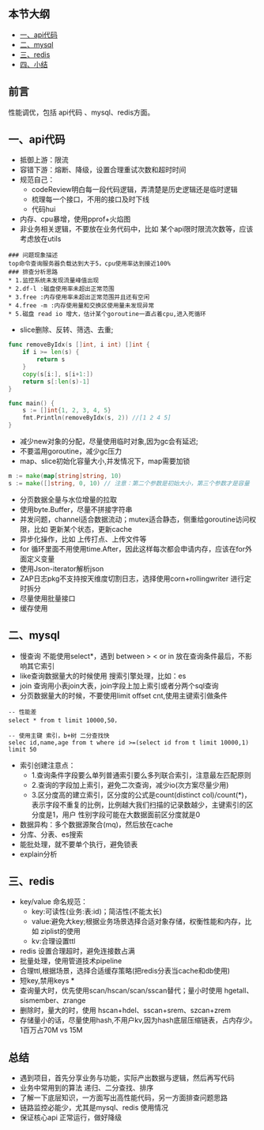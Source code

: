 
## 本节大纲
* [一、api代码](#1)
* [二、mysql](#2)
* [三、redis](#3)
* [四、小结](#4)
## 前言
性能调优，包括 api代码 、mysql、redis方面。

## <span id="1">一、api代码</span>

* 抵御上游：限流
* 容错下游：熔断、降级，设置合理重试次数和超时时间
* 规范自己：
   - codeReview明白每一段代码逻辑，弄清楚是历史逻辑还是临时逻辑
   - 梳理每一个接口，不用的接口及时下线
   - 代码hui
*  内存、cpu暴增，使用pprof+火焰图
*  非业务相关逻辑，不要放在业务代码中，比如 某个api限时限流次数等，应该考虑放在utils
 ~~~
 ### 问题现象描述
top命令查询服务器负载达到大于5，cpu使用率达到接近100%
### 排查分析思路
* 1.监控系统未发现流量峰值出现
* 2.df-l :磁盘使用率未超出正常范围  
* 3.free :内存使用率未超出正常范围并且还有空闲
* 4.free -m :内存使用量和交换区使用量未发现异常
* 5.磁盘 read io 增大，估计某个goroutine一直占着cpu,进入死循环
 ~~~
* slice删除、反转、筛选、去重;

~~~go
func removeByIdx(s []int, i int) []int {
	if i >= len(s) {
		return s
	}
	copy(s[i:], s[i+1:])
	return s[:len(s)-1]
}

func main() {
	s := []int{1, 2, 3, 4, 5}
	fmt.Println(removeByIdx(s, 2)) //[1 2 4 5]
}
~~~
* 减少new对象的分配，尽量使用临时对象,因为gc会有延迟;
* 不要滥用goroutine，减少gc压力
* map、slice初始化容量大小,并发情况下，map需要加锁
~~~go
m := make(map[string]string, 10)
s := make([]string, 0, 10) // 注意：第二个参数是初始大小，第三个参数才是容量
~~~
* 分页数据全量与水位增量的拉取
* 使用byte.Buffer，尽量不拼接字符串
* 并发问题，channel适合数据流动；mutex适合静态，侧重给goroutine访问权限，比如 更新某个状态，更新cache
* 异步化操作，比如 上传打点、上传文件等
* for 循环里面不用使用time.After，因此这样每次都会申请内存，应该在for外面定义变量
* 使用Json-iterator解析json
* ZAP日志pkg不支持按天维度切割日志，选择使用corn+rollingwriter 进行定时拆分
* 尽量使用批量接口
* 缓存使用


## <span id="2">二、mysql</span>
* 慢查询 不能使用select*，遇到 between > < or in 放在查询条件最后，不影响其它索引
* like查询数据量大的时候使用 搜索引擎处理，比如：es
* join 查询用小表join大表，join字段上加上索引或者分两个sql查询
* 分页数据量大的时候，不要使用limit offset cnt,使用主键索引做条件
~~~
-- 性能差
select * from t limit 10000,50， 

-- 使用主键 索引，b+树 二分查找快
selec id,name,age from t where id >=(select id from t limit 10000,1) limit 50

~~~
* 索引创建注意点：
   - 1.查询条件字段要么单列普通索引要么多列联合索引，注意最左匹配原则 
   - 2.查询的字段加上索引，避免二次查询，减少io(次方案尽量少用)
   - 3.区分度高的建立索引，区分度的公式是count(distinct col)/count(*)，表示字段不重复的比例，比例越大我们扫描的记录数越少，主键索引的区分度是1，用户 性别字段可能在大数据面前区分度就是0
* 数据异构：多个数据源聚合(mq)，然后放在cache
* 分库、分表、es搜索
* 能批处理，就不要单个执行，避免锁表
* explain分析

## <span id="3">三、redis</span>

* key/value 命名规范：
  - key:可读性(业务:表:id)；简洁性(不能太长)
  - value:避免大key;根据业务场景选择合适对象存储，权衡性能和内存，比如 ziplist的使用
  - kv:合理设置ttl
* redis 设置合理超时，避免连接数占满
* 批量处理，使用管道技术pipeline
* 合理ttl,根据场景，选择合适缓存策略(把redis分表当cache和db使用)
* 短key,禁用keys *
* 查询量大时，优先使用scan/hscan/scan/sscan替代；量小时使用 hgetall、sismember、zrange
* 删除时，量大的时，使用 hscan+hdel、sscan+srem、szcan+zrem
* 存储量小的话，尽量使用hash,不用户kv,因为hash底层压缩链表，占内存少。1百万占70M vs 15M


## <span id="4">总结</span>
* 遇到项目，首先分享业务与功能，实际产出数据与逻辑，然后再写代码
* 业务中常用到的算法 递归、二分查找、排序
* 了解一下底层知识，一方面写出高性能代码，另一方面排查问题思路
* 链路监控必能少，尤其是mysql、redis 使用情况
* 保证核心api 正常运行，做好降级

